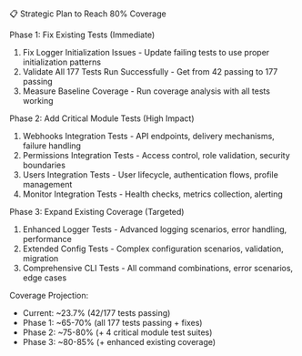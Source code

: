   📋 Strategic Plan to Reach 80% Coverage

  Phase 1: Fix Existing Tests (Immediate)

  1. Fix Logger Initialization Issues - Update failing tests to use proper initialization patterns
  2. Validate All 177 Tests Run Successfully - Get from 42 passing to 177 passing
  3. Measure Baseline Coverage - Run coverage analysis with all tests working

  Phase 2: Add Critical Module Tests (High Impact)

  1. Webhooks Integration Tests - API endpoints, delivery mechanisms, failure handling
  2. Permissions Integration Tests - Access control, role validation, security boundaries
  3. Users Integration Tests - User lifecycle, authentication flows, profile management
  4. Monitor Integration Tests - Health checks, metrics collection, alerting

  Phase 3: Expand Existing Coverage (Targeted)

  1. Enhanced Logger Tests - Advanced logging scenarios, error handling, performance
  2. Extended Config Tests - Complex configuration scenarios, validation, migration
  3. Comprehensive CLI Tests - All command combinations, error scenarios, edge cases

  Coverage Projection:

  - Current: ~23.7% (42/177 tests passing)
  - Phase 1: ~65-70% (all 177 tests passing + fixes)
  - Phase 2: ~75-80% (+ 4 critical module test suites)
  - Phase 3: ~80-85% (+ enhanced existing coverage)
